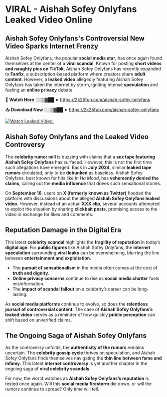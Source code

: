 # VIRAL - Aishah Sofey Onlyfans Leaked Video Online

## **Aishah Sofey Onlyfans's Controversial New Video Sparks Internet Frenzy**  

Aishah Sofey Onlyfans, the popular **social media star**, has once again found themselves at the center of a **viral scandal**. Known for posting **short videos and naughty pics on TikTok**, Aishah Sofey Onlyfans has recently expanded to **Fanfix**, a subscription-based platform where creators share **adult content**. However, a **leaked video** allegedly featuring Aishah Sofey Onlyfans has taken the internet by storm, igniting intense **speculation** and fueling an **online privacy** debate.  

🔴 **Watch Here** ░░▒▓██ ➤ https://2k25fun.com/aishah-sofey-onlyfans  

📥 **Download Now** ░░▒▓██ ➤ https://2k25fun.com/aishah-sofey-onlyfans  

[![Watch Leaked Video.](https://miro.medium.com/v2/resize:fit:828/format:webp/1*cilzJN44JGOrTw9NJCrNHA.gif "Watch Leaked Video")](https://2k25fun.com/aishah-sofey-onlyfans)

## **Aishah Sofey Onlyfans and the Leaked Video Controversy**  

The **celebrity rumor mill** is buzzing with claims that a **sex tape featuring Aishah Sofey Onlyfans** has surfaced. However, this is not the first time such allegations have emerged. Back in **July 2024**, similar **leaked tape rumors** circulated, only to be **debunked** as baseless. Aishah Sofey Onlyfans, best known for hits like *In Ha Mood*, has **vehemently denied the claims**, calling out the **media influence** that drives such sensational stories.  

On **September 16**, users on **X (formerly known as Twitter)** flooded the platform with discussions about the alleged **Aishah Sofey Onlyfans leaked video**. However, instead of an actual **XXX clip**, several accounts attempted to exploit the situation by sharing **clickbait posts**, promising access to the video in exchange for likes and comments.  

## **Reputation Damage in the Digital Era**  

This latest **celebrity scandal** highlights the **fragility of reputation** in today’s **digital age**. For **public figures** like Aishah Sofey Onlyfans, the **internet speculation** surrounding **viral leaks** can be overwhelming, blurring the line between **entertainment and exploitation**.  

- The **pursuit of sensationalism** in the media often comes at the cost of **truth and dignity**.  
- **Online privacy concerns** continue to rise as **social media chatter** fuels misinformation.  
- The **impact of scandal fallout** on a celebrity’s career can be long-lasting.  

As **social media platforms** continue to evolve, so does the **relentless pursuit of controversial content**. The case of **Aishah Sofey Onlyfans’s leaked video** serves as a reminder of how quickly **public perception** can shift based on unverified claims.  

## **The Ongoing Saga of Aishah Sofey Onlyfans**  

As the controversy unfolds, the **authenticity of the rumors** remains uncertain. The **celebrity gossip cycle** thrives on speculation, and Aishah Sofey Onlyfans finds themselves navigating the **thin line between fame and infamy**. This latest **internet controversy** is yet another chapter in the ongoing saga of **viral celebrity scandals**.  

For now, the world watches as **Aishah Sofey Onlyfans’s reputation** is tested once again. Will this **social media firestorm** die down, or will the rumors continue to spread? Only time will tell.